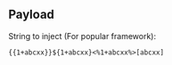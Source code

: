 ## Payload
String to inject (For popular framework): 
```
{{1+abcxx}}${1+abcxx}<%1+abcxx%>[abcxx]
```
